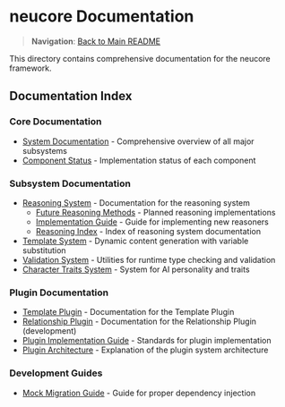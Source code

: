 # neucore Documentation

> **Navigation**: [Back to Main README](../README.md)

This directory contains comprehensive documentation for the neucore framework.

## Documentation Index

### Core Documentation

- [System Documentation](SYSTEM-DOCUMENTATION.md) - Comprehensive overview of all major subsystems
- [Component Status](COMPONENT-STATUS.md) - Implementation status of each component

### Subsystem Documentation

- [Reasoning System](REASONING.md) - Documentation for the reasoning system
  - [Future Reasoning Methods](README-future-methods.md) - Planned reasoning implementations
  - [Implementation Guide](IMPLEMENTATION-GUIDE.md) - Guide for implementing new reasoners
  - [Reasoning Index](REASONING-INDEX.md) - Index of reasoning system documentation
- [Template System](template-system.md) - Dynamic content generation with variable substitution
- [Validation System](VALIDATION.md) - Utilities for runtime type checking and validation
- [Character Traits System](CHARACTER.md) - System for AI personality and traits

### Plugin Documentation
- [Template Plugin](TEMPLATE-PLUGIN.md) - Documentation for the Template Plugin
- [Relationship Plugin](RELATIONSHIP-PLUGIN.md) - Documentation for the Relationship Plugin (development)
- [Plugin Implementation Guide](PLUGIN-IMPLEMENTATION-GUIDE.md) - Standards for plugin implementation
- [Plugin Architecture](PLUGIN-ARCHITECTURE.md) - Explanation of the plugin system architecture

### Development Guides

- [Mock Migration Guide](MOCK-MIGRATION.md) - Guide for proper dependency injection 